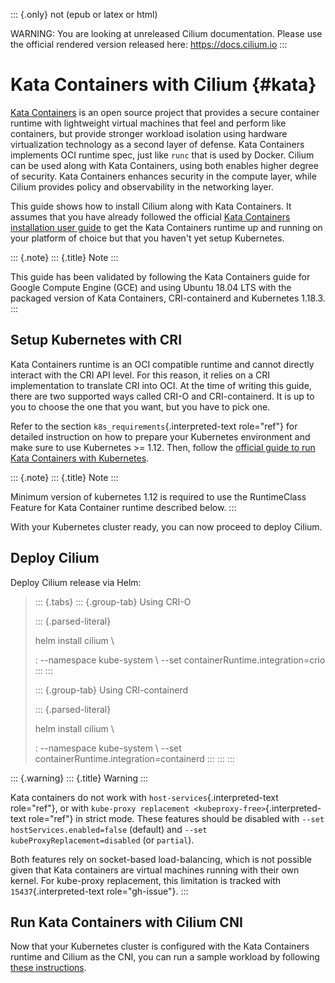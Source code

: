 ::: {.only}
not (epub or latex or html)

WARNING: You are looking at unreleased Cilium documentation. Please use
the official rendered version released here: <https://docs.cilium.io>
:::

Kata Containers with Cilium {#kata}
===========================

[Kata Containers](https://katacontainers.io/) is an open source project
that provides a secure container runtime with lightweight virtual
machines that feel and perform like containers, but provide stronger
workload isolation using hardware virtualization technology as a second
layer of defense. Kata Containers implements OCI runtime spec, just like
`runc` that is used by Docker. Cilium can be used along with Kata
Containers, using both enables higher degree of security. Kata
Containers enhances security in the compute layer, while Cilium provides
policy and observability in the networking layer.

This guide shows how to install Cilium along with Kata Containers. It
assumes that you have already followed the official [Kata Containers
installation user
guide](https://github.com/kata-containers/documentation/tree/master/install)
to get the Kata Containers runtime up and running on your platform of
choice but that you haven\'t yet setup Kubernetes.

::: {.note}
::: {.title}
Note
:::

This guide has been validated by following the Kata Containers guide for
Google Compute Engine (GCE) and using Ubuntu 18.04 LTS with the packaged
version of Kata Containers, CRI-containerd and Kubernetes 1.18.3.
:::

Setup Kubernetes with CRI
-------------------------

Kata Containers runtime is an OCI compatible runtime and cannot directly
interact with the CRI API level. For this reason, it relies on a CRI
implementation to translate CRI into OCI. At the time of writing this
guide, there are two supported ways called CRI-O and CRI-containerd. It
is up to you to choose the one that you want, but you have to pick one.

Refer to the section `k8s_requirements`{.interpreted-text role="ref"}
for detailed instruction on how to prepare your Kubernetes environment
and make sure to use Kubernetes \>= 1.12. Then, follow the [official
guide to run Kata Containers with
Kubernetes](https://github.com/kata-containers/documentation/blob/master/how-to/run-kata-with-k8s.md).

::: {.note}
::: {.title}
Note
:::

Minimum version of kubernetes 1.12 is required to use the RuntimeClass
Feature for Kata Container runtime described below.
:::

With your Kubernetes cluster ready, you can now proceed to deploy
Cilium.

Deploy Cilium
-------------

Deploy Cilium release via Helm:

> ::: {.tabs}
> ::: {.group-tab}
> Using CRI-O
>
> ::: {.parsed-literal}
>
> helm install cilium \\
>
> :   \--namespace kube-system \\ \--set
>     containerRuntime.integration=crio
> :::
> :::
>
> ::: {.group-tab}
> Using CRI-containerd
>
> ::: {.parsed-literal}
>
> helm install cilium \\
>
> :   \--namespace kube-system \\ \--set
>     containerRuntime.integration=containerd
> :::
> :::
> :::

::: {.warning}
::: {.title}
Warning
:::

Kata containers do not work with `host-services`{.interpreted-text
role="ref"}, or with
`kube-proxy replacement <kubeproxy-free>`{.interpreted-text role="ref"}
in strict mode. These features should be disabled with
`--set hostServices.enabled=false` (default) and
`--set kubeProxyReplacement=disabled` (or `partial`).

Both features rely on socket-based load-balancing, which is not possible
given that Kata containers are virtual machines running with their own
kernel. For kube-proxy replacement, this limitation is tracked with
`15437`{.interpreted-text role="gh-issue"}.
:::

Run Kata Containers with Cilium CNI
-----------------------------------

Now that your Kubernetes cluster is configured with the Kata Containers
runtime and Cilium as the CNI, you can run a sample workload by
following [these
instructions](https://github.com/kata-containers/packaging/tree/master/kata-deploy#run-a-sample-workload).
